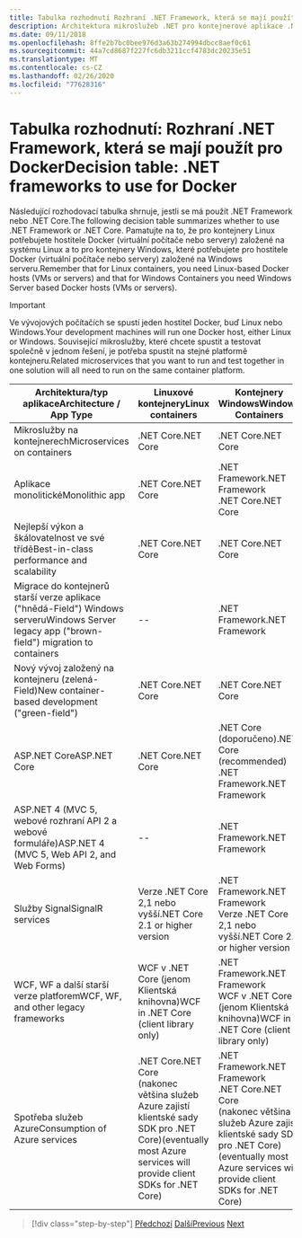 ```yaml
---
title: Tabulka rozhodnutí Rozhraní .NET Framework, která se mají použít pro Docker
description: Architektura mikroslužeb .NET pro kontejnerové aplikace .NET | Tabulka rozhodnutí, rozhraní .NET Framework, které se má použít pro Docker
ms.date: 09/11/2018
ms.openlocfilehash: 8ffe2b7bc0bee976d3a63b274994dbcc8aef0c61
ms.sourcegitcommit: 44a7cd8687f227fc6db3211ccf4783dc20235e51
ms.translationtype: MT
ms.contentlocale: cs-CZ
ms.lasthandoff: 02/26/2020
ms.locfileid: "77628316"
---
```

# <a name="decision-table-net-frameworks-to-use-for-docker"></a><span data-ttu-id="79259-104">Tabulka rozhodnutí: Rozhraní .NET Framework, která se mají použít pro Docker</span><span class="sxs-lookup"><span data-stu-id="79259-104">Decision table: .NET frameworks to use for Docker</span></span>

<span data-ttu-id="79259-105">Následující rozhodovací tabulka shrnuje, jestli se má použít .NET Framework nebo .NET Core.</span><span class="sxs-lookup"><span data-stu-id="79259-105">The following decision table summarizes whether to use .NET Framework or .NET Core.</span></span> <span data-ttu-id="79259-106">Pamatujte na to, že pro kontejnery Linux potřebujete hostitele Docker (virtuální počítače nebo servery) založené na systému Linux a to pro kontejnery Windows, které potřebujete pro hostitele Docker (virtuální počítače nebo servery) založené na Windows serveru.</span><span class="sxs-lookup"><span data-stu-id="79259-106">Remember that for Linux containers, you need Linux-based Docker hosts (VMs or servers) and that for Windows Containers you need Windows Server based Docker hosts (VMs or servers).</span></span>

> [!IMPORTANT]
> <span data-ttu-id="79259-107">Ve vývojových počítačích se spustí jeden hostitel Docker, buď Linux nebo Windows.</span><span class="sxs-lookup"><span data-stu-id="79259-107">Your development machines will run one Docker host, either Linux or Windows.</span></span> <span data-ttu-id="79259-108">Související mikroslužby, které chcete spustit a testovat společně v jednom řešení, je potřeba spustit na stejné platformě kontejneru.</span><span class="sxs-lookup"><span data-stu-id="79259-108">Related microservices that you want to run and test together in one solution will all need to run on the same container platform.</span></span>

| <span data-ttu-id="79259-109">Architektura/typ aplikace</span><span class="sxs-lookup"><span data-stu-id="79259-109">Architecture / App Type</span></span> | <span data-ttu-id="79259-110">Linuxové kontejnery</span><span class="sxs-lookup"><span data-stu-id="79259-110">Linux containers</span></span> | <span data-ttu-id="79259-111">Kontejnery Windows</span><span class="sxs-lookup"><span data-stu-id="79259-111">Windows Containers</span></span> |
|-------------------------|------------------|--------------------|
| <span data-ttu-id="79259-112">Mikroslužby na kontejnerech</span><span class="sxs-lookup"><span data-stu-id="79259-112">Microservices on containers</span></span> | <span data-ttu-id="79259-113">.NET Core</span><span class="sxs-lookup"><span data-stu-id="79259-113">.NET Core</span></span> | <span data-ttu-id="79259-114">.NET Core</span><span class="sxs-lookup"><span data-stu-id="79259-114">.NET Core</span></span> |
| <span data-ttu-id="79259-115">Aplikace monolitické</span><span class="sxs-lookup"><span data-stu-id="79259-115">Monolithic app</span></span> | <span data-ttu-id="79259-116">.NET Core</span><span class="sxs-lookup"><span data-stu-id="79259-116">.NET Core</span></span> | <span data-ttu-id="79259-117">.NET Framework</span><span class="sxs-lookup"><span data-stu-id="79259-117">.NET Framework</span></span> <br/> <span data-ttu-id="79259-118">.NET Core</span><span class="sxs-lookup"><span data-stu-id="79259-118">.NET Core</span></span> |
| <span data-ttu-id="79259-119">Nejlepší výkon a škálovatelnost ve své třídě</span><span class="sxs-lookup"><span data-stu-id="79259-119">Best-in-class performance and scalability</span></span> | <span data-ttu-id="79259-120">.NET Core</span><span class="sxs-lookup"><span data-stu-id="79259-120">.NET Core</span></span> | <span data-ttu-id="79259-121">.NET Core</span><span class="sxs-lookup"><span data-stu-id="79259-121">.NET Core</span></span> |
| <span data-ttu-id="79259-122">Migrace do kontejnerů starší verze aplikace ("hnědá-Field") Windows serveru</span><span class="sxs-lookup"><span data-stu-id="79259-122">Windows Server legacy app ("brown-field") migration to containers</span></span> | -- | <span data-ttu-id="79259-123">.NET Framework</span><span class="sxs-lookup"><span data-stu-id="79259-123">.NET Framework</span></span> |
| <span data-ttu-id="79259-124">Nový vývoj založený na kontejneru (zelená-Field)</span><span class="sxs-lookup"><span data-stu-id="79259-124">New container-based development ("green-field")</span></span> | <span data-ttu-id="79259-125">.NET Core</span><span class="sxs-lookup"><span data-stu-id="79259-125">.NET Core</span></span> | <span data-ttu-id="79259-126">.NET Core</span><span class="sxs-lookup"><span data-stu-id="79259-126">.NET Core</span></span> |
| <span data-ttu-id="79259-127">ASP.NET Core</span><span class="sxs-lookup"><span data-stu-id="79259-127">ASP.NET Core</span></span> | <span data-ttu-id="79259-128">.NET Core</span><span class="sxs-lookup"><span data-stu-id="79259-128">.NET Core</span></span> | <span data-ttu-id="79259-129">.NET Core (doporučeno)</span><span class="sxs-lookup"><span data-stu-id="79259-129">.NET Core (recommended)</span></span> <br/> <span data-ttu-id="79259-130">.NET Framework</span><span class="sxs-lookup"><span data-stu-id="79259-130">.NET Framework</span></span> |
| <span data-ttu-id="79259-131">ASP.NET 4 (MVC 5, webové rozhraní API 2 a webové formuláře)</span><span class="sxs-lookup"><span data-stu-id="79259-131">ASP.NET 4 (MVC 5, Web API 2, and Web Forms)</span></span> | -- | <span data-ttu-id="79259-132">.NET Framework</span><span class="sxs-lookup"><span data-stu-id="79259-132">.NET Framework</span></span> |
| <span data-ttu-id="79259-133">Služby Signal</span><span class="sxs-lookup"><span data-stu-id="79259-133">SignalR services</span></span> | <span data-ttu-id="79259-134">Verze .NET Core 2,1 nebo vyšší</span><span class="sxs-lookup"><span data-stu-id="79259-134">.NET Core 2.1 or higher version</span></span> | <span data-ttu-id="79259-135">.NET Framework</span><span class="sxs-lookup"><span data-stu-id="79259-135">.NET Framework</span></span> <br/> <span data-ttu-id="79259-136">Verze .NET Core 2,1 nebo vyšší</span><span class="sxs-lookup"><span data-stu-id="79259-136">.NET Core 2.1 or higher version</span></span> |
| <span data-ttu-id="79259-137">WCF, WF a další starší verze platforem</span><span class="sxs-lookup"><span data-stu-id="79259-137">WCF, WF, and other legacy frameworks</span></span> | <span data-ttu-id="79259-138">WCF v .NET Core (jenom Klientská knihovna)</span><span class="sxs-lookup"><span data-stu-id="79259-138">WCF in .NET Core (client library only)</span></span> | <span data-ttu-id="79259-139">.NET Framework</span><span class="sxs-lookup"><span data-stu-id="79259-139">.NET Framework</span></span> <br/> <span data-ttu-id="79259-140">WCF v .NET Core (jenom Klientská knihovna)</span><span class="sxs-lookup"><span data-stu-id="79259-140">WCF in .NET Core (client library only)</span></span> |
| <span data-ttu-id="79259-141">Spotřeba služeb Azure</span><span class="sxs-lookup"><span data-stu-id="79259-141">Consumption of Azure services</span></span> | <span data-ttu-id="79259-142">.NET Core</span><span class="sxs-lookup"><span data-stu-id="79259-142">.NET Core</span></span> <br/> <span data-ttu-id="79259-143">(nakonec většina služeb Azure zajistí klientské sady SDK pro .NET Core)</span><span class="sxs-lookup"><span data-stu-id="79259-143">(eventually most Azure services will provide client SDKs for .NET Core)</span></span> | <span data-ttu-id="79259-144">.NET Framework</span><span class="sxs-lookup"><span data-stu-id="79259-144">.NET Framework</span></span> <br/> <span data-ttu-id="79259-145">.NET Core</span><span class="sxs-lookup"><span data-stu-id="79259-145">.NET Core</span></span> <br/> <span data-ttu-id="79259-146">(nakonec většina služeb Azure zajistí klientské sady SDK pro .NET Core)</span><span class="sxs-lookup"><span data-stu-id="79259-146">(eventually most Azure services will provide client SDKs for .NET Core)</span></span> |

>[!div class="step-by-step"]
><span data-ttu-id="79259-147">[Předchozí](net-framework-container-scenarios.md)
>[Další](net-container-os-targets.md)</span><span class="sxs-lookup"><span data-stu-id="79259-147">[Previous](net-framework-container-scenarios.md)
[Next](net-container-os-targets.md)</span></span>
